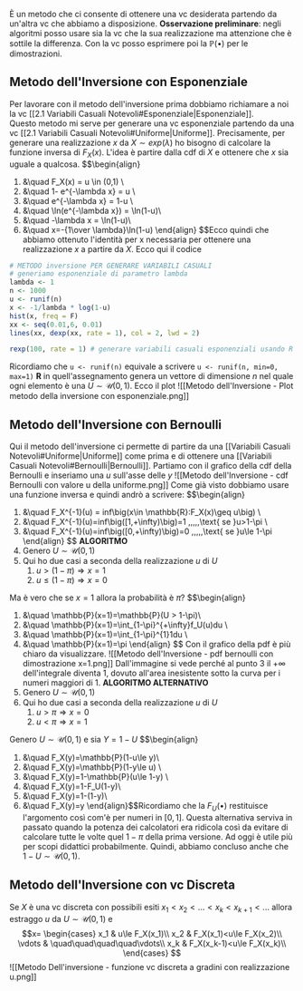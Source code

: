 È un metodo che ci consente di ottenere una vc desiderata partendo da un'altra vc che abbiamo a disposizione. 
**Osservazione preliminare**: 
negli algoritmi posso usare sia la vc che la sua realizzazione ma attenzione che è sottile la differenza. Con la vc posso esprimere poi la $\mathbb{P}(\bullet)$ per le dimostrazioni.

## Metodo dell'Inversione con Esponenziale
Per lavorare con il metodo dell'inversione prima dobbiamo richiamare a noi la vc [[2.1 Variabili Casuali Notevoli#Esponenziale|Esponenziale]].  
Questo metodo mi serve per generare una vc esponenziale partendo da una vc [[2.1 Variabili Casuali Notevoli#Uniforme|Uniforme]]. Precisamente, per generare una realizzazione $x$ da $X \sim exp(\lambda)$ ho bisogno di calcolare la funzione inversa di $F_X(x)$. L'idea è partire dalla cdf di $X$ e ottenere che $x$ sia uguale a qualcosa.
$$\begin{align}
1. &\quad F_X(x) = u \in (0,1) \\
2. &\quad 1- e^{-\lambda x} = u \\
3. &\quad e^{-\lambda x} = 1-u \\
4. &\quad \ln(e^{-\lambda x}) = \ln(1-u)\\
5. &\quad -\lambda x = \ln(1-u)\\
6. &\quad x=-{1\over \lambda}\ln(1-u)
\end{align}
$$Ecco quindi che abbiamo ottenuto l'identità per x necessaria per ottenere una realizzazione $x$ a partire da $X$.  Ecco qui il codice 
```R
# METODO inversione PER GENERARE VARIABILI CASUALI
# generiamo esponenziale di parametro lambda
lambda <- 1
n <- 1000
u <- runif(n)
x <- -1/lambda * log(1-u)
hist(x, freq = F)
xx <- seq(0.01,6, 0.01)
lines(xx, dexp(xx, rate = 1), col = 2, lwd = 2)

rexp(100, rate = 1) # generare variabili casuali esponenziali usando R
```
Ricordiamo che <code>u &lt;- runif(n)</code> equivale a scrivere <code>u &lt;- runif(n, min=0, max=1)</code>
**R** in quell'assegnamento genera un vettore di dimensione $n$ nel quale ogni elemento è una $U \sim \mathcal{U}(0,1)$. Ecco il plot ![[Metodo dell'Inversione - Plot metodo della inversione con esponenziale.png]]

## Metodo dell'Inversione con Bernoulli
Qui il metodo dell'inversione ci permette di partire da una [[Variabili Casuali Notevoli#Uniforme|Uniforme]] come prima e di ottenere una [[Variabili Casuali Notevoli#Bernoulli|Bernoulli]].
Partiamo con il grafico della cdf della Bernoulli e inseriamo una $u$ sull'asse delle $y$ ![[Metodo dell'Inversione - cdf Bernoulli con valore u della uniforme.png]]
Come già visto dobbiamo usare una funzione inversa e quindi andrò a scrivere: $$\begin{align}
1. &\quad F_X^{-1}(u) = inf\big(x\in \mathbb{R}:F_X(x)\geq u\big) \\
2. &\quad F_X^{-1}(u)=inf\big([1,+\infty)\big)=1 \,\,\,\,\,\text{ se }u>1-\pi \\
3. &\quad F_X^{-1}(u)=inf\big([0,+\infty)\big)=0 \,\,\,\,\,\text{ se }u\le 1-\pi
\end{align}
$$
**ALGORITMO**
1. Genero $U \sim \mathcal{U}(0,1)$
2. Qui ho due casi a seconda della realizzazione $u$ di $U$
	1. $u > (1-\pi) \Rightarrow x=1$
	2. $u \le (1-\pi) \Rightarrow x=0$

Ma è vero che se $x=1$ allora la probabilità è $\pi$?
$$\begin{align}
1. &\quad \mathbb{P}(x=1)=\mathbb{P}(U > 1-\pi)\\
2. &\quad \mathbb{P}(x=1)=\int_{1-\pi}^{+\infty}f_U(u)du \\
3. &\quad \mathbb{P}(x=1)=\int_{1-\pi}^{1}1du \\
4. &\quad \mathbb{P}(x=1)=\pi
\end{align}
$$
Con il grafico della pdf è più chiaro da visualizzare. 
![[Metodo dell'Inversione -  pdf bernoulli con dimostrazione x=1.png]]
Dall'immagine si vede perché al punto $3$ il $+\infty$ dell'integrale diventa $1$, dovuto all'area inesistente sotto la curva per i numeri maggiori di $1$. 
**ALGORITMO ALTERNATIVO**
1. Genero $U \sim \mathcal{U}(0,1)$
2. Qui ho due casi a seconda della realizzazione $u$ di $U$
	1. $u >\pi \Rightarrow x=0$
	2. $u < \pi \Rightarrow x=1$

Genero $U\sim \mathcal{U}(0,1)$ e sia $Y=1-U$
$$\begin{align}
1. &\quad F_X(y)=\mathbb{P}(1-u\le y)\\
2. &\quad F_X(y)=\mathbb{P}(1-y\le u) \\
3. &\quad F_X(y)=1-\mathbb{P}(u\le 1-y) \\
4. &\quad F_X(y)=1-F_U(1-y)\\
5. &\quad F_X(y)=1-(1-y)\\
6. &\quad F_X(y)=y
\end{align}$$Ricordiamo che la $F_U(\bullet)$ restituisce l'argomento così com'è per numeri in $[0,1]$. Questa alternativa serviva in passato quando la potenza dei calcolatori era ridicola così da evitare di calcolare tutte le volte quel $1-\pi$ della prima versione. Ad oggi è utile più per scopi didattici probabilmente.  Quindi, abbiamo concluso anche che $1-U \sim \mathcal{U}(0,1)$.

## Metodo dell'Inversione con vc Discreta
Se $X$ è una vc discreta con possibili esiti $x_1<x_2<...<x_k<x_{k+1}<...$ allora estraggo $u$ da $U\sim \mathcal{U}(0,1)$ e $$x=
\begin{cases}
x_1 & u\le F_X(x_1)\\
x_2 & F_X(x_1)<u\le F_X(x_2)\\
\vdots & \quad\quad\quad\quad\vdots\\
x_k & F_X(x_k-1)<u\le F_X(x_k)\\
\end{cases}
$$
![[Metodo Dell'inversione - funzione vc discreta a gradini con realizzazione u.png]]